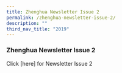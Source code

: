 ```yaml
---
title: Zhenghua Newsletter Issue 2
permalink: /zhenghua-newsletter-issue-2/
description: ""
third_nav_title: "2019"
---
```

### Zhenghua Newsletter Issue 2

Click [here] for Newsletter Issue 2
